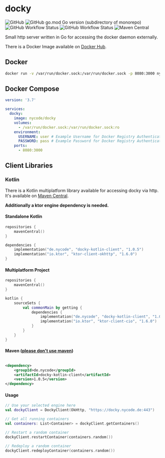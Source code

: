 # docky

![GitHub](https://img.shields.io/github/license/NyCodeGHG/docky?style=flat-square)
![GitHub go.mod Go version (subdirectory of monorepo)](https://img.shields.io/github/go-mod/go-version/NyCodeGHG/docky?filename=backend%2Fgo.mod&style=flat-square)
![GitHub Workflow Status](https://img.shields.io/github/workflow/status/NyCodeGHG/docky/Backend%20CI?label=Backend%20CI&style=flat-square)
![GitHub Workflow Status](https://img.shields.io/github/workflow/status/NyCodeGHG/docky/Kotlin%20Client%20CI?label=Kotlin%20Client%20CI&style=flat-square)
![Maven Central](https://img.shields.io/maven-central/v/de.nycode/docky-kotlin-client?style=flat-square&label=Kotlin%20Client%20Maven%20Central&color=eb9138)

Small http server written in Go for accessing the docker daemon externally.

There is a Docker Image available on [Docker Hub](https://hub.docker.com/r/nycode/docky).

## Docker
```bash
docker run -v /var/run/docker.sock:/var/run/docker.sock -p 8080:3000 nycode/docky
```

## Docker Compose
```yaml
version: '3.7'

services:
  docky:
    image: nycode/docky
    volumes:
      - /var/run/docker.sock:/var/run/docker.sock:ro
    environment:
      USERNAME: user # Example Username for Docker Registry Authentication
      PASSWORD: pass # Example Password for Docker Registry Authentication
    ports:
      - 8080:3000
```

## Client Libraries

### Kotlin

There is a Kotlin multiplatform library available for accessing docky via http. It's available
on [Maven Central](https://search.maven.org/artifact/de.nycode/docky-kotlin-client/1.0.5/pom).

**Additionally a ktor engine dependency is needed.**

#### Standalone Kotlin

```kotlin
repositories {
    mavenCentral()
}

dependencies {
    implementation("de.nycode", "docky-kotlin-client", "1.0.5")
    implementation("io.ktor", "ktor-client-okhttp", "1.6.0")
}
```

#### Multiplatform Project

```kotlin
repositories {
    mavenCentral()
}

kotlin {
    sourceSets {
        val commonMain by getting {
            dependencies {
                implementation("de.nycode", "docky-kotlin-client", "1.0.5")
                implementation("io.ktor", "ktor-client-cio", "1.6.0")
            }
        }
    }
}
```

#### Maven ([please don't use maven](https://gradle.is.better.than.maven.cf))

```xml

<dependency>
    <groupId>de.nycode</groupId>
    <artifactId>docky-kotlin-client</artifactId>
    <version>1.0.5</version>
</dependency>
```

#### Usage
```kotlin
// Use your selected engine here
val dockyClient = DockyClient(OkHttp, "https://docky.nycode.de:443")

// Get all running containers
val containers: List<Container> = dockyClient.getContainers()

// Restart a random container
dockyClient.restartContainer(containers.random())

// Redeploy a random container
dockyClient.redeployContainer(containers.random())
```
